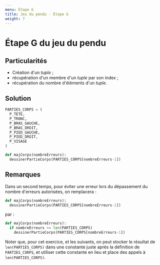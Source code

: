 ```yaml
---
menu: Étape G
title: Jeu du pendu - Étape G
weight: 7
---
```


# Étape G du jeu du pendu

## Particularités

- Création d'un *tuple* ;
- récupération d'un membre d'un *tuple* par son index ;
- récupération du nombre d'éléments d'un *tuple*.

## Solution

```python
PARTIES_CORPS = (
  P_TETE,
  P_TRONC,
  P_BRAS_GAUCHE,
  P_BRAS_DROIT,
  P_PIED_GAUCHE,
  P_PIED_DROIT,
  P_VISAGE
)

def majCorps(nombreErreurs):
  dessinerPartieCorps(PARTIES_CORPS[nombreErreurs-1])
```

## Remarques

Dans un second temps, pour éviter une erreur lors du dépassement du nombre d'erreurs autorisées, on remplacera :

```python
def majCorps(nombreErreurs):
  dessinerPartieCorps(PARTIES_CORPS[nombreErreurs-1])
```

par :

```python
def majCorps(nombreErreurs):
  if nombreErreurs <= len(PARTIES_CORPS)
    dessinerPartieCorps(PARTIES_CORPS[nombreErreurs-1])
```

Noter que, pour cet exercice, et les suivants, on peut stocker le résultat de `len(PARTIES_CORPS)` dans une constante juste aprés la définition de `PARTIES_CORPS`, et utiliser cette constante en lieu et place des appels à `len(PARTIES_CORPS)`.